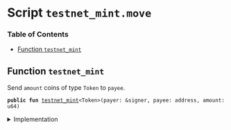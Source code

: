 
<a name="SCRIPT"></a>

# Script `testnet_mint.move`

### Table of Contents

-  [Function `testnet_mint`](#SCRIPT_testnet_mint)



<a name="SCRIPT_testnet_mint"></a>

## Function `testnet_mint`

Send
<code>amount</code> coins of type
<code>Token</code> to
<code>payee</code>.


<pre><code><b>public</b> <b>fun</b> <a href="#SCRIPT_testnet_mint">testnet_mint</a>&lt;Token&gt;(payer: &signer, payee: address, amount: u64)
</code></pre>



<details>
<summary>Implementation</summary>


<pre><code><b>fun</b> <a href="#SCRIPT_testnet_mint">testnet_mint</a>&lt;Token&gt;(payer: &signer, payee: address, amount: u64) {
  <b>assert</b>(<a href="../../modules/doc/LibraAccount.md#0x1_LibraAccount_exists_at">LibraAccount::exists_at</a>(payee), 8000971);
  <b>assert</b>(<a href="../../modules/doc/Signer.md#0x1_Signer_address_of">Signer::address_of</a>(payer) == 0xDD, 8000972);
  // Limit minting <b>to</b> 1B <a href="../../modules/doc/Libra.md#0x1_Libra">Libra</a> at a time on testnet.
  // This is <b>to</b> prevent the market cap's total value from hitting u64_max due <b>to</b> excessive
  // minting. This will not be a problem in the production <a href="../../modules/doc/Libra.md#0x1_Libra">Libra</a> system because coins will
  // be backed with real-world assets, and thus minting will be correspondingly rarer.
  // * 1000000 here because the unit is microlibra
  <b>assert</b>(amount &lt;= 1000000000 * 1000000, 8000973);
  <b>let</b> payer_withdrawal_cap = <a href="../../modules/doc/LibraAccount.md#0x1_LibraAccount_extract_withdraw_capability">LibraAccount::extract_withdraw_capability</a>(payer);
  <a href="../../modules/doc/LibraAccount.md#0x1_LibraAccount_pay_from_with_metadata">LibraAccount::pay_from_with_metadata</a>&lt;Token&gt;(&payer_withdrawal_cap, payee, amount, x"", x"");
  <a href="../../modules/doc/LibraAccount.md#0x1_LibraAccount_restore_withdraw_capability">LibraAccount::restore_withdraw_capability</a>(payer_withdrawal_cap);
}
</code></pre>



</details>
